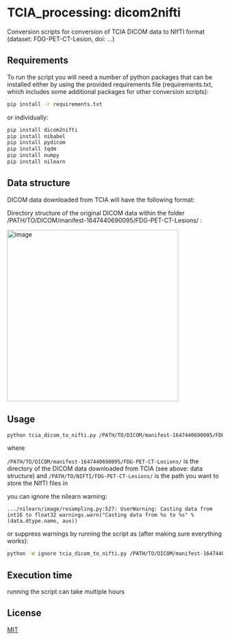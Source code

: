 # TCIA_processing: dicom2nifti

Conversion scripts for conversion of TCIA DICOM data to NIfTI format (dataset: FDG-PET-CT-Lesion, doi: ...)

## Requirements

To run the script you will need a number of python packages that can be installed either by using the provided requirements file (requirements.txt, which includes some additional packages for other conversion scripts):

```bash
pip install -r requirements.txt
```

or individually:

```bash
pip install dicom2nifti
pip install nibabel
pip install pydicom
pip install tqdm
pip install numpy
pip install nilearn
```

## Data structure
DICOM data downloaded from TCIA will have the following format:

Directory structure of the original DICOM data within the folder /PATH/TO/DICOM/manifest-1647440690095/FDG-PET-CT-Lesions/ :

<img width="400" alt="image" src="https://user-images.githubusercontent.com/52936169/165639574-58c53bd0-2ff2-4525-9147-f254521840dd.png">


## Usage

```bash
python tcia_dicom_to_nifti.py /PATH/TO/DICOM/manifest-1647440690095/FDG-PET-CT-Lesions/ /PATH/TO/NIFTI/FDG-PET-CT-Lesions/

```
where

```/PATH/TO/DICOM/manifest-1647440690095/FDG-PET-CT-Lesions/```
is the directory of the DICOM data downloaded from TCIA (see above: data structure) and
```/PATH/TO/NIFTI/FDG-PET-CT-Lesions/```
is the path you want to store the NIfTI files in

you can ignore the nilearn warning:

```.../nilearn/image/resampling.py:527: UserWarning: Casting data from int16 to float32 warnings.warn("Casting data from %s to %s" % (data.dtype.name, aux))```

or suppress warnings by running the script as (after making sure everything works):

```bash
python -W ignore tcia_dicom_to_nifti.py /PATH/TO/DICOM/manifest-1647440690095/FDG-PET-CT-Lesions/ /PATH/TO/NIFTI/FDG-PET-CT-Lesions/
```
## Execution time
running the script can take multiple hours

## License
[MIT](https://choosealicense.com/licenses/mit/)


